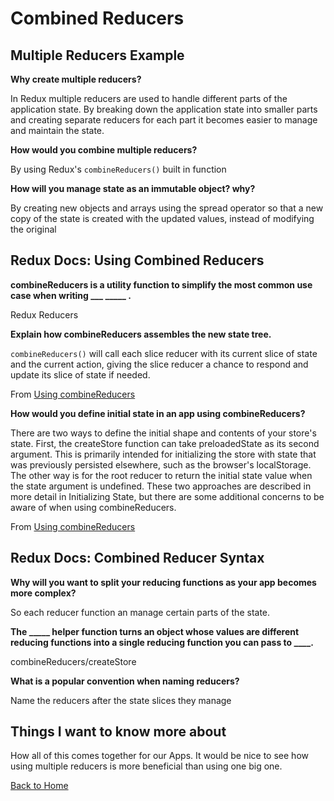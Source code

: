 # Combined Reducers

## Multiple Reducers Example

**Why create multiple reducers?**

In Redux multiple reducers are used to handle different parts of the application state. By breaking down the application state into smaller parts and creating separate reducers for each part it becomes easier to manage and maintain the state.

**How would you combine multiple reducers?**

By using Redux's `combineReducers()` built in function

**How will you manage state as an immutable object? why?**

By creating new objects and arrays using the spread operator so that a new copy of the state is created with the updated values, instead of modifying the original

## Redux Docs: Using Combined Reducers

**combineReducers is a utility function to simplify the most common use case when writing ___ _____ .**

Redux Reducers

**Explain how combineReducers assembles the new state tree.**

`combineReducers()` will call each slice reducer with its current slice of state and the current action, giving the slice reducer a chance to respond and update its slice of state if needed.

From [Using combineReducers](https://redux.js.org/usage/structuring-reducers/using-combinereducers/)

**How would you define initial state in an app using combineReducers?**

There are two ways to define the initial shape and contents of your store's state. First, the createStore function can take preloadedState as its second argument. This is primarily intended for initializing the store with state that was previously persisted elsewhere, such as the browser's localStorage. The other way is for the root reducer to return the initial state value when the state argument is undefined. These two approaches are described in more detail in Initializing State, but there are some additional concerns to be aware of when using combineReducers.

From [Using combineReducers](https://redux.js.org/usage/structuring-reducers/using-combinereducers/)

## Redux Docs: Combined Reducer Syntax

**Why will you want to split your reducing functions as your app becomes more complex?**

So each reducer function an manage certain parts of the state. 

**The _____ helper function turns an object whose values are different reducing functions into a single reducing function you can pass to ____.**

combineReducers/createStore

**What is a popular convention when naming reducers?**

Name the reducers after the state slices they manage

## Things I want to know more about

How all of this comes together for our Apps.  It would be nice to see how using multiple reducers is more beneficial than using one big one.

[Back to Home](../README.md)
